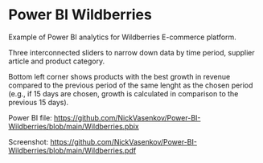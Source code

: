 # Power BI Wildberries
 Example of Power BI analytics for Wildberries E-commerce platform. 

Three interconnected sliders to narrow down data by time period, supplier article and product category.

Bottom left corner shows products with the best growth in revenue compared to the previous period of the same lenght as the chosen period (e.g., if 15 days are chosen, growth is calculated in comparison to the previous 15 days).

Power BI file: https://github.com/NickVasenkov/Power-BI-Wildberries/blob/main/Wildberries.pbix

Screenshot: https://github.com/NickVasenkov/Power-BI-Wildberries/blob/main/Wildberries.pdf
